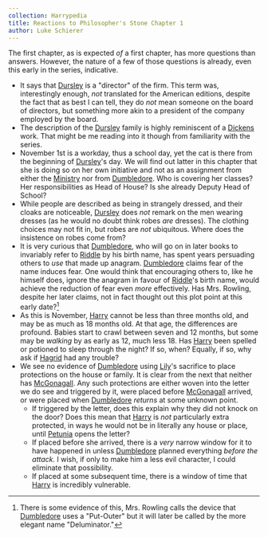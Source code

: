 ```yaml
---
collection: Harrypedia
title: Reactions to Philosopher's Stone Chapter 1
author: Luke Schierer
---
```


The first chapter, as is expected *of* a first chapter, has more questions than answers.  However, the nature of a few of those questions is already, even this early in the series, indicative. 

* It says that [Dursley][Vernon] is a "director" of the firm.  This term was, interestingly enough, *not* translated for the American editions, despite the fact that as best I can tell, they do *not* mean someone on the board of directors, but something more akin to a president of the company employed by the board.  
* The description of the [Dursley] family is highly reminiscent of a [Dickens] work.  That might be me reading into it though from familiarity with the series. 
* November 1st is a workday, thus a school day, yet the cat is there from the beginning of [Dursley][Vernon]'s day.  We will find out latter in this chapter that she is doing so on her own initiative and not as an assignment from either the [Ministry] nor from [Dumbledore].  Who is covering her classes?  Her responsibilities as Head of House?  Is she already Deputy Head of School? 
* While people are described as being in strangely dressed, and their cloaks are noticeable, [Dursley][Vernon] does *not* remark on the men wearing dresses (as he would no doubt think robes *are* dresses).  The clothing choices may not fit in, but robes are *not* ubiquitous.  Where does the insistence on robes come from? 
* It is very curious that [Dumbledore], who will go on in later books to invariably refer to [Riddle] by his birth name, has spent years persuading others to *use* that made up anagram.  [Dumbledore] claims fear of the name induces fear.  One would think that encouraging others to, like he himself does, ignore the anagram in favour of [Riddle]'s birth name, would achieve the reduction of fear even *more* effectively.  Has Mrs. Rowling, despite her later claims, not in fact thought out this plot point at this early date?[^240424-1]
* As this is November, [Harry] cannot be less than three months old, and may be as much as 18 months old. At that age, the differences are profound.  Babies start to crawl between seven and 12 months, but some may be *walking* by as early as 12, much less 18.  Has [Harry] been spelled or potioned to sleep through the night?  If so, when? Equally, if so, why ask if [Hagrid] had any trouble?
* We see no evidence of [Dumbledore] using [Lily]'s sacrifice to place protections on the house or family.  It is clear from the next that neither has [McGonagall].  Any such protections are either woven into the letter we do see and triggered by it, were placed before [McGonagall] arrived, or were placed when [Dumbledore] *returns* at some unknown point.
  * If triggered by the letter, does this explain why they did not knock on the door?  Does this mean that [Harry] is *not* particularly extra protected, in ways he would not be in literally any house or place, until [Petunia] opens the letter? 
  * If placed before she arrived, there is a *very* narrow window for it to have happened in unless [Dumbledore] planned everything *before the attack.*  I wish, if only to make him a less evil character, I could eliminate that possibility.
  * If placed at some subsequent time, there is a window of time that [Harry] is incredibly vulnerable. 

[Hagrid]: /harrypedia/people/hagrid/rubeus/

[Dursley]: /harrypedia/people/dursley/

[Ministry]: /harrypedia/culture/government/

[Petunia]: /harrypedia/people/evans/petunia/

[McGonagall]: /harrypedia/people/mcgonagall/minerva/

[Lily]: /harrypedia/people/evans/lily_j/

[Harry]: /harrypedia/people/potter/harry_james/

[Vernon]: /harrypedia/people/dursley/vernon/

[Dickens]: https://en.wikipedia.org/wiki/Charles_Dickens

[Dumbledore]: /harrypedia/people/dumbledore/albus_percival_wulfric_brian/

[Riddle]: /harrypedia/people/riddle/tom_marvolo/

[^240424-1]: There is some evidence of this, Mrs. Rowling calls the device that [Dumbledore] uses a "Put-Outer" but it will later be called by the more elegant name "Deluminator."  